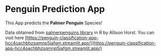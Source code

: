 # Penguin Prediction App

This App predicts the **Palmer Penguin** Species!

Data obtained from [palmerpenguins library](https://github.com/allisonhorst/palmerpenguins) in R by Allison Horst.
You can visit here [https://penguin-classification-app-hcc4oachbhzsqmnp5iafgm.streamlit.app/](https://penguin-classification-app-hcc4oachbhzsqmnp5iafgm.streamlit.app/)
